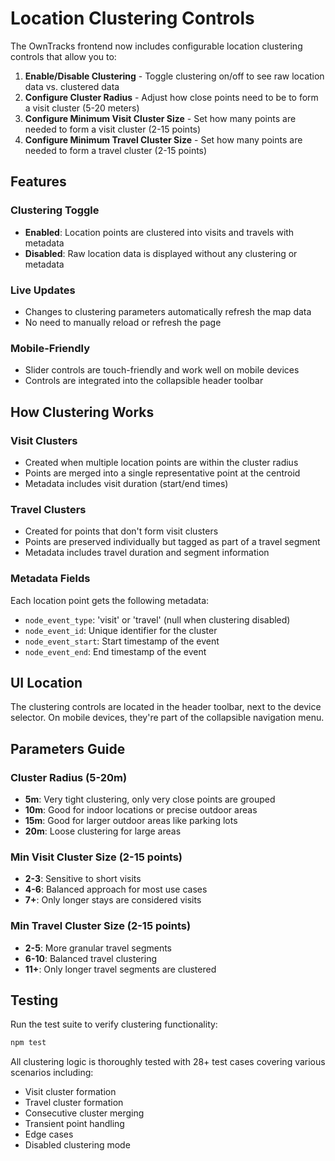 # Location Clustering Controls

The OwnTracks frontend now includes configurable location clustering controls that allow you to:

1. **Enable/Disable Clustering** - Toggle clustering on/off to see raw location data vs. clustered data
2. **Configure Cluster Radius** - Adjust how close points need to be to form a visit cluster (5-20 meters)
3. **Configure Minimum Visit Cluster Size** - Set how many points are needed to form a visit cluster (2-15 points)
4. **Configure Minimum Travel Cluster Size** - Set how many points are needed to form a travel cluster (2-15 points)

## Features

### Clustering Toggle

- **Enabled**: Location points are clustered into visits and travels with metadata
- **Disabled**: Raw location data is displayed without any clustering or metadata

### Live Updates

- Changes to clustering parameters automatically refresh the map data
- No need to manually reload or refresh the page

### Mobile-Friendly

- Slider controls are touch-friendly and work well on mobile devices
- Controls are integrated into the collapsible header toolbar

## How Clustering Works

### Visit Clusters

- Created when multiple location points are within the cluster radius
- Points are merged into a single representative point at the centroid
- Metadata includes visit duration (start/end times)

### Travel Clusters

- Created for points that don't form visit clusters
- Points are preserved individually but tagged as part of a travel segment
- Metadata includes travel duration and segment information

### Metadata Fields

Each location point gets the following metadata:

- `node_event_type`: 'visit' or 'travel' (null when clustering disabled)
- `node_event_id`: Unique identifier for the cluster
- `node_event_start`: Start timestamp of the event
- `node_event_end`: End timestamp of the event

## UI Location

The clustering controls are located in the header toolbar, next to the device selector. On mobile devices, they're part of the collapsible navigation menu.

## Parameters Guide

### Cluster Radius (5-20m)

- **5m**: Very tight clustering, only very close points are grouped
- **10m**: Good for indoor locations or precise outdoor areas
- **15m**: Good for larger outdoor areas like parking lots
- **20m**: Loose clustering for large areas

### Min Visit Cluster Size (2-15 points)

- **2-3**: Sensitive to short visits
- **4-6**: Balanced approach for most use cases
- **7+**: Only longer stays are considered visits

### Min Travel Cluster Size (2-15 points)

- **2-5**: More granular travel segments
- **6-10**: Balanced travel clustering
- **11+**: Only longer travel segments are clustered

## Testing

Run the test suite to verify clustering functionality:

```bash
npm test
```

All clustering logic is thoroughly tested with 28+ test cases covering various scenarios including:

- Visit cluster formation
- Travel cluster formation
- Consecutive cluster merging
- Transient point handling
- Edge cases
- Disabled clustering mode
